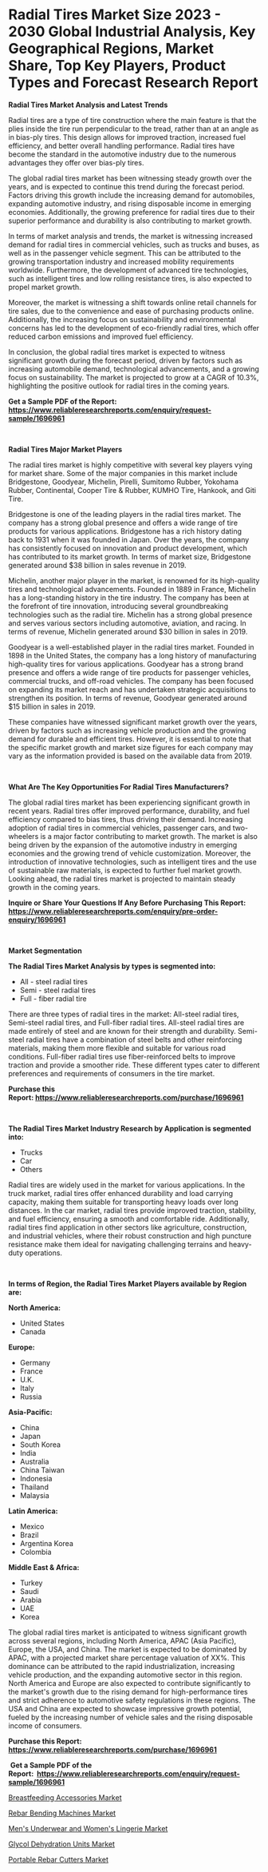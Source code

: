 <p><h1>Radial Tires Market Size 2023 - 2030 Global Industrial Analysis, Key Geographical Regions, Market Share, Top Key Players, Product Types and Forecast Research Report</h1></p><p><strong>Radial Tires Market Analysis and Latest Trends</strong></p>
<p><p>Radial tires are a type of tire construction where the main feature is that the plies inside the tire run perpendicular to the tread, rather than at an angle as in bias-ply tires. This design allows for improved traction, increased fuel efficiency, and better overall handling performance. Radial tires have become the standard in the automotive industry due to the numerous advantages they offer over bias-ply tires.</p><p>The global radial tires market has been witnessing steady growth over the years, and is expected to continue this trend during the forecast period. Factors driving this growth include the increasing demand for automobiles, expanding automotive industry, and rising disposable income in emerging economies. Additionally, the growing preference for radial tires due to their superior performance and durability is also contributing to market growth.</p><p>In terms of market analysis and trends, the market is witnessing increased demand for radial tires in commercial vehicles, such as trucks and buses, as well as in the passenger vehicle segment. This can be attributed to the growing transportation industry and increased mobility requirements worldwide. Furthermore, the development of advanced tire technologies, such as intelligent tires and low rolling resistance tires, is also expected to propel market growth.</p><p>Moreover, the market is witnessing a shift towards online retail channels for tire sales, due to the convenience and ease of purchasing products online. Additionally, the increasing focus on sustainability and environmental concerns has led to the development of eco-friendly radial tires, which offer reduced carbon emissions and improved fuel efficiency.</p><p>In conclusion, the global radial tires market is expected to witness significant growth during the forecast period, driven by factors such as increasing automobile demand, technological advancements, and a growing focus on sustainability. The market is projected to grow at a CAGR of 10.3%, highlighting the positive outlook for radial tires in the coming years.</p></p>
<p><strong>Get a Sample PDF of the Report:&nbsp; <a href="https://www.reliableresearchreports.com/enquiry/request-sample/1696961">https://www.reliableresearchreports.com/enquiry/request-sample/1696961</a></strong></p>
<p>&nbsp;</p>
<p><strong>Radial Tires Major Market Players</strong></p>
<p><p>The radial tires market is highly competitive with several key players vying for market share. Some of the major companies in this market include Bridgestone, Goodyear, Michelin, Pirelli, Sumitomo Rubber, Yokohama Rubber, Continental, Cooper Tire & Rubber, KUMHO Tire, Hankook, and Giti Tire.</p><p>Bridgestone is one of the leading players in the radial tires market. The company has a strong global presence and offers a wide range of tire products for various applications. Bridgestone has a rich history dating back to 1931 when it was founded in Japan. Over the years, the company has consistently focused on innovation and product development, which has contributed to its market growth. In terms of market size, Bridgestone generated around $38 billion in sales revenue in 2019.</p><p>Michelin, another major player in the market, is renowned for its high-quality tires and technological advancements. Founded in 1889 in France, Michelin has a long-standing history in the tire industry. The company has been at the forefront of tire innovation, introducing several groundbreaking technologies such as the radial tire. Michelin has a strong global presence and serves various sectors including automotive, aviation, and racing. In terms of revenue, Michelin generated around $30 billion in sales in 2019.</p><p>Goodyear is a well-established player in the radial tires market. Founded in 1898 in the United States, the company has a long history of manufacturing high-quality tires for various applications. Goodyear has a strong brand presence and offers a wide range of tire products for passenger vehicles, commercial trucks, and off-road vehicles. The company has been focused on expanding its market reach and has undertaken strategic acquisitions to strengthen its position. In terms of revenue, Goodyear generated around $15 billion in sales in 2019.</p><p>These companies have witnessed significant market growth over the years, driven by factors such as increasing vehicle production and the growing demand for durable and efficient tires. However, it is essential to note that the specific market growth and market size figures for each company may vary as the information provided is based on the available data from 2019.</p></p>
<p>&nbsp;</p>
<p><strong>What Are The Key Opportunities For Radial Tires Manufacturers?</strong></p>
<p><p>The global radial tires market has been experiencing significant growth in recent years. Radial tires offer improved performance, durability, and fuel efficiency compared to bias tires, thus driving their demand. Increasing adoption of radial tires in commercial vehicles, passenger cars, and two-wheelers is a major factor contributing to market growth. The market is also being driven by the expansion of the automotive industry in emerging economies and the growing trend of vehicle customization. Moreover, the introduction of innovative technologies, such as intelligent tires and the use of sustainable raw materials, is expected to further fuel market growth. Looking ahead, the radial tires market is projected to maintain steady growth in the coming years.</p></p>
<p><strong>Inquire or Share Your Questions If Any Before Purchasing This Report: <a href="https://www.reliableresearchreports.com/enquiry/pre-order-enquiry/1696961">https://www.reliableresearchreports.com/enquiry/pre-order-enquiry/1696961</a></strong></p>
<p>&nbsp;</p>
<p><strong>Market Segmentation</strong></p>
<p><strong>The Radial Tires Market Analysis by types is segmented into:</strong></p>
<p><ul><li>All - steel radial tires</li><li>Semi - steel radial tires</li><li>Full - fiber radial tire</li></ul></p>
<p><p>There are three types of radial tires in the market: All-steel radial tires, Semi-steel radial tires, and Full-fiber radial tires. All-steel radial tires are made entirely of steel and are known for their strength and durability. Semi-steel radial tires have a combination of steel belts and other reinforcing materials, making them more flexible and suitable for various road conditions. Full-fiber radial tires use fiber-reinforced belts to improve traction and provide a smoother ride. These different types cater to different preferences and requirements of consumers in the tire market.</p></p>
<p><strong>Purchase this Report:&nbsp;<a href="https://www.reliableresearchreports.com/purchase/1696961">https://www.reliableresearchreports.com/purchase/1696961</a></strong></p>
<p>&nbsp;</p>
<p><strong>The Radial Tires Market Industry Research by Application is segmented into:</strong></p>
<p><ul><li>Trucks</li><li>Car</li><li>Others</li></ul></p>
<p><p>Radial tires are widely used in the market for various applications. In the truck market, radial tires offer enhanced durability and load carrying capacity, making them suitable for transporting heavy loads over long distances. In the car market, radial tires provide improved traction, stability, and fuel efficiency, ensuring a smooth and comfortable ride. Additionally, radial tires find application in other sectors like agriculture, construction, and industrial vehicles, where their robust construction and high puncture resistance make them ideal for navigating challenging terrains and heavy-duty operations.</p></p>
<p>&nbsp;</p>
<p><strong>In terms of Region, the Radial Tires Market Players available by Region are:</strong></p>
<p>
    <p> <strong> North America: </strong>
        <ul>
            <li>United States</li>
            <li>Canada</li>
        </ul>
        </p> 
    <p> <strong> Europe: </strong>
        <ul>
            <li>Germany</li>
            <li>France</li>
            <li>U.K.</li>
            <li>Italy</li>
            <li>Russia</li>
        </ul>
        </p> 
    <p> <strong> Asia-Pacific: </strong>
        <ul>
            <li>China</li>
            <li>Japan</li>
            <li>South Korea</li>
            <li>India</li>
            <li>Australia</li>
            <li>China Taiwan</li>
            <li>Indonesia</li>
            <li>Thailand</li>
            <li>Malaysia</li>
        </ul>
        </p> 
    <p> <strong> Latin America: </strong>
        <ul>
            <li>Mexico</li>
            <li>Brazil</li>
            <li>Argentina Korea</li>
            <li>Colombia</li>
        </ul>
        </p> 
    <p> <strong> Middle East & Africa: </strong>
        <ul>
            <li>Turkey</li>
            <li>Saudi</li>
            <li>Arabia</li>
            <li>UAE</li>
            <li>Korea</li>
        </ul>
    </p>
    </p>
<p><p>The global radial tires market is anticipated to witness significant growth across several regions, including North America, APAC (Asia Pacific), Europe, the USA, and China. The market is expected to be dominated by APAC, with a projected market share percentage valuation of XX%. This dominance can be attributed to the rapid industrialization, increasing vehicle production, and the expanding automotive sector in this region. North America and Europe are also expected to contribute significantly to the market's growth due to the rising demand for high-performance tires and strict adherence to automotive safety regulations in these regions. The USA and China are expected to showcase impressive growth potential, fueled by the increasing number of vehicle sales and the rising disposable income of consumers.</p></p>
<p><strong>Purchase this Report: <a href="https://www.reliableresearchreports.com/purchase/1696961">https://www.reliableresearchreports.com/purchase/1696961</a></strong></p>
<p>&nbsp;<strong>Get a Sample PDF of the Report:&nbsp;&nbsp;<a href="https://www.reliableresearchreports.com/enquiry/request-sample/1696961">https://www.reliableresearchreports.com/enquiry/request-sample/1696961</a></strong></p>
<p><strong></strong></p>
<p><p><a href="https://medium.com/@angelaarnold1941/breastfeeding-accessories-market-comprehensive-assessment-by-type-application-and-geography-e6fe71c92321">Breastfeeding Accessories Market</a></p><p><a href="https://www.linkedin.com/pulse/rebar-bending-machines-market-size-share-amp-trends-analysis-m4a5e/">Rebar Bending Machines Market</a></p><p><a href="https://medium.com/@anndavis1924/mens-underwear-and-women-s-lingerie-market-share-evolution-and-market-growth-trends-2023-2030-fba5c50ffab5">Men's Underwear and Women's Lingerie Market</a></p><p><a href="https://www.linkedin.com/pulse/glycol-dehydration-units-market-research-report-provides-uq6pe/">Glycol Dehydration Units Market</a></p><p><a href="https://www.linkedin.com/pulse/portable-rebar-cutters-market-research-report-provides-thorough-hk2se/">Portable Rebar Cutters Market</a></p></p>